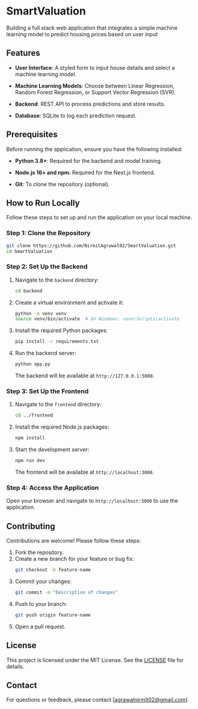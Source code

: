 # SmartValuation
Building a full stack web application that integrates a simple machine learning model to predict housing prices based on user input

## Features

- **User Interface**: A styled form to input house details and select a machine learning model.

- **Machine Learning Models**: Choose between Linear Regression, Random Forest Regression, or Support Vector Regression (SVR).

- **Backend**: REST API to process predictions and store results.

- **Database**: SQLite to log each prediction request.

## Prerequisites

Before running the application, ensure you have the following installed:

- **Python 3.8+**: Required for the backend and model training.

- **Node.js 16+ and npm**: Required for the Next.js frontend.

- **Git**: To clone the repository (optional).

## How to Run Locally

Follow these steps to set up and run the application on your local machine.


### Step 1: Clone the Repository

```bash
git clone https://github.com/NirmitAgrawal02/SmartValuation.git
cd SmartValuation
```

### Step 2: Set Up the Backend

1. Navigate to the `backend` directory:
    ```bash
    cd backend
    ```

2. Create a virtual environment and activate it:
    ```bash
    python -m venv venv
    source venv/bin/activate  # On Windows: venv\Scripts\activate
    ```

3. Install the required Python packages:
    ```bash
    pip install -r requirements.txt
    ```

4. Run the backend server:
    ```bash
    python app.py
    ```

    The backend will be available at `http://127.0.0.1:5000`.

### Step 3: Set Up the Frontend

1. Navigate to the `frontend` directory:
    ```bash
    cd ../frontend
    ```

2. Install the required Node.js packages:
    ```bash
    npm install
    ```

3. Start the development server:
    ```bash
    npm run dev
    ```

    The frontend will be available at `http://localhost:3000`.

### Step 4: Access the Application

Open your browser and navigate to `http://localhost:3000` to use the application.

## Contributing

Contributions are welcome! Please follow these steps:

1. Fork the repository.
2. Create a new branch for your feature or bug fix:
    ```bash
    git checkout -b feature-name
    ```
3. Commit your changes:
    ```bash
    git commit -m "Description of changes"
    ```
4. Push to your branch:
    ```bash
    git push origin feature-name
    ```
5. Open a pull request.

## License

This project is licensed under the MIT License. See the [LICENSE](LICENSE) file for details.

## Contact

For questions or feedback, please contact [agrawalnirmit02@gmail.com].
